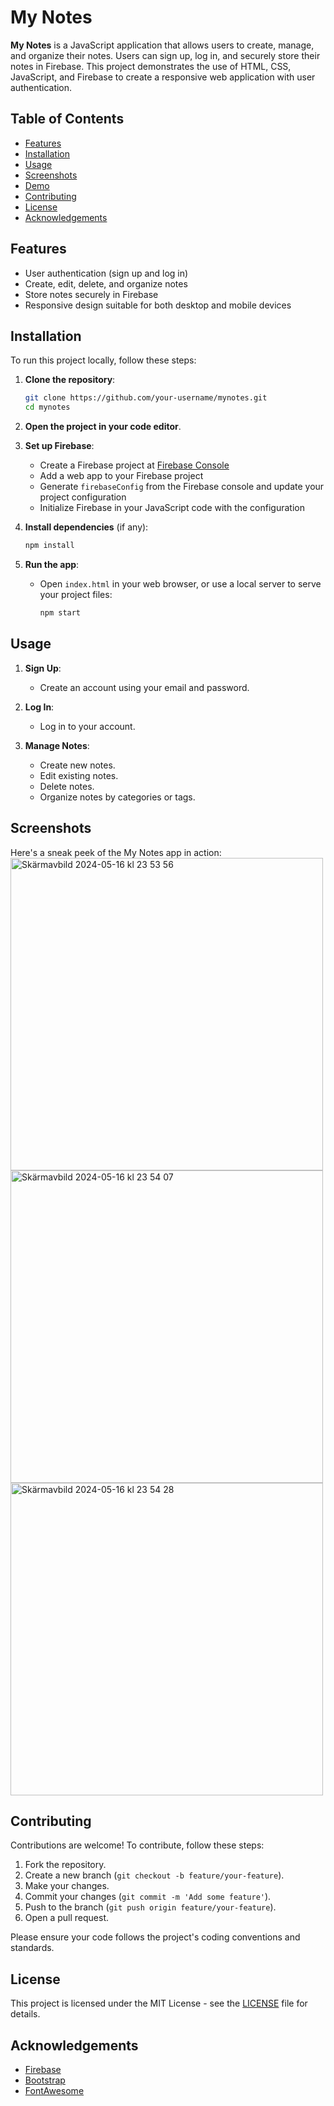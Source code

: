 # **My Notes**

**My Notes** is a JavaScript application that allows users to create, manage, and organize their notes. Users can sign up, log in, and securely store their notes in Firebase. This project demonstrates the use of HTML, CSS, JavaScript, and Firebase to create a responsive web application with user authentication.

## **Table of Contents**

- [Features](#features)
- [Installation](#installation)
- [Usage](#usage)
- [Screenshots](#screenshots)
- [Demo](#demo)
- [Contributing](#contributing)
- [License](#license)
- [Acknowledgements](#acknowledgements)

## **Features**

- User authentication (sign up and log in)
- Create, edit, delete, and organize notes
- Store notes securely in Firebase
- Responsive design suitable for both desktop and mobile devices

## **Installation**

To run this project locally, follow these steps:

1. **Clone the repository**:
    ```bash
    git clone https://github.com/your-username/mynotes.git
    cd mynotes
    ```

2. **Open the project in your code editor**.

3. **Set up Firebase**:
    - Create a Firebase project at [Firebase Console](https://console.firebase.google.com/)
    - Add a web app to your Firebase project
    - Generate `firebaseConfig` from the Firebase console and update your project configuration
    - Initialize Firebase in your JavaScript code with the configuration

4. **Install dependencies** (if any):
    ```bash
    npm install
    ```

5. **Run the app**:
    - Open `index.html` in your web browser, or use a local server to serve your project files:
      ```bash
      npm start
      ```

## **Usage**

1. **Sign Up**:
   - Create an account using your email and password.

2. **Log In**:
   - Log in to your account.

3. **Manage Notes**:
   - Create new notes.
   - Edit existing notes.
   - Delete notes.
   - Organize notes by categories or tags.

## **Screenshots**

Here's a sneak peek of the My Notes app in action:
<img width="500" alt="Skärmavbild 2024-05-16 kl  23 53 56" src="https://github.com/Cakewhale97/NotesWebsite/assets/121439769/19afba74-ba5a-4ec3-9108-45575fd0135a">
<img width="500" alt="Skärmavbild 2024-05-16 kl  23 54 07" src="https://github.com/Cakewhale97/NotesWebsite/assets/121439769/56c83197-d116-4c1b-a8b1-7c9df4f9b771">
<img width="500" alt="Skärmavbild 2024-05-16 kl  23 54 28" src="https://github.com/Cakewhale97/NotesWebsite/assets/121439769/abad3d69-c20d-42ec-a67b-7ff690a4b827">



## **Contributing**

Contributions are welcome! To contribute, follow these steps:

1. Fork the repository.
2. Create a new branch (`git checkout -b feature/your-feature`).
3. Make your changes.
4. Commit your changes (`git commit -m 'Add some feature'`).
5. Push to the branch (`git push origin feature/your-feature`).
6. Open a pull request.

Please ensure your code follows the project's coding conventions and standards.

## **License**

This project is licensed under the MIT License - see the [LICENSE](LICENSE) file for details.

## **Acknowledgements**

- [Firebase](https://firebase.google.com/)
- [Bootstrap](https://getbootstrap.com/)
- [FontAwesome](https://fontawesome.com/)

